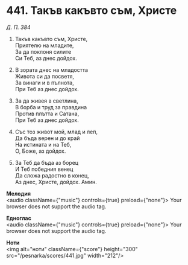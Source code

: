 # 441. Такъв какъвто съм, Христе

_Д. П. 384_

1. Такъв какъвто съм, Христе,  
Приятелю на младите,  
За да поклоня силите  
Си Теб, аз днес дойдох.  

2. В зората днес на младостта  
Живота си да посветя,  
За винаги и в пълнота,  
При Теб аз днес дойдох.  

3. За да живея в светлина,  
В борба и труд за правдина  
Против плътта и Сатана,  
При Теб аз днес дойдох.  

4. Със тоз живот мой, млад и леп,  
Да бъда верен и до край  
На истината и на Теб,  
О, Боже, аз дойдох.  

5. За Теб да бъда аз борец  
И Теб победния венец  
Да сложа радостно в конец,  
Аз днес, Христе, дойдох. Амин.

**Мелодия**  
<audio className={"music"} controls={true} preload={"none"}>
    <source src="/pesnarka/mp3/441.mp3" type="audio/mpeg"/>
    Your browser does not support the audio tag.
</audio>

**Едноглас**  
<audio className={"music"} controls={true} preload={"none"}>
    <source src="/pesnarka/transp/441.mp3" type="audio/mpeg"/>
    Your browser does not support the audio tag.
</audio>

**Ноти**  
<img alt="ноти" className={"score"} height="300" src="/pesnarka/scores/441.jpg" width="212"/>
